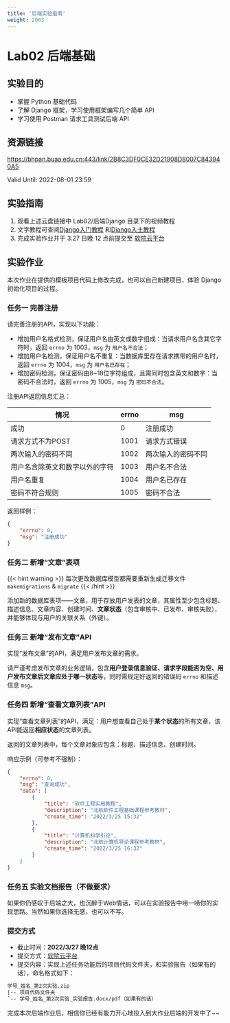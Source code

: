 ```yaml
---
title: '后端实验指南'
weight: 2003
---
```


# Lab02 后端基础

## 实验目的

- 掌握 Python 基础代码
- 了解 Django 框架，学习使用框架编写几个简单 API
- 学习使用 Postman 请求工具测试后端 API

## 资源链接

<a href="https://bhpan.buaa.edu.cn:443/link/2B8C3DF0CE32D21908D8007C843940A5" target="_blank">https://bhpan.buaa.edu.cn:443/link/2B8C3DF0CE32D21908D8007C843940A5</a>

Valid Until: 2022-08-01 23:59

## 实验指南

1. 观看上述云盘链接中 Lab02/后端Django 目录下的视频教程
2. 文字教程可查阅[Django入门教程](/SE-Labs/docs/labs/lab02/django_door/) 和[Django入土教程](/SE-Labs/docs/labs/lab02/django_earth/)
3. 完成实验作业并于 3.27 日晚 12 点前提交至 <a href="https://scs.buaa.edu.cn/" target="_blank">软院云平台</a>

## 实验作业

本次作业在提供的模板项目代码上修改完成，也可以自己新建项目，体验 Django 初始化项目的过程。

### 任务一 完善注册

请完善注册的API，实现以下功能：

- 增加用户名格式检测，保证用户名由英文或数字组成：当请求用户名含其它字符时，返回 `errno` 为 1003，`msg` 为 `用户名不合法`；
- 增加用户名检测，保证用户名不重复：当数据库里存在请求携带的用户名时，返回 `errno` 为 1004，`msg` 为 `用户名已存在`；
- 增加密码检测，保证密码由8~18位字符组成，且需同时包含英文和数字：当密码不合法时，返回 `errno` 为 1005，`msg` 为 `密码不合法`。

注册API返回信息汇总：

| 情况 | errno | msg |
| - | - | - |
| 成功 | 0 | 注册成功 |
| 请求方式不为POST | 1001 | 请求方式错误 |
| 两次输入的密码不同 | 1002 | 两次输入的密码不同 |
| 用户名含除英文和数字以外的字符 | 1003 | 用户名不合法 |
| 用户名重复 | 1004 | 用户名已存在 |
| 密码不符合规则 | 1005 | 密码不合法 |

返回样例：

```json
{
    "errno": 0,
    "msg": "注册成功"
}
```

### 任务二 新增“文章”表项

{{< hint warning >}}
每次更改数据库模型都需要重新生成迁移文件 `makemigrations` & `migrate`
{{< /hint >}}

添加新的数据库表项——文章，用于存放用户发表的文章，其属性至少包含标题、描述信息、文章内容、创建时间、**文章状态**（包含审核中、已发布、审核失败），并能够体现与用户的关联关系（外键）。

### 任务三 新增“发布文章”API

实现“发布文章”的API，满足用户发布文章的需求。

请严谨考虑发布文章的业务逻辑，包含**用户登录信息验证、请求字段能否为空、用户发布文章后文章应处于哪一状态**等，同时需规定好返回的错误码 `errno` 和描述信息 `msg`。

### 任务四 新增“查看文章列表”API

实现“查看文章列表”的API，满足：用户想查看自己处于**某个状态**的所有文章，该API能返回**相应状态**的文章列表。

返回的文章列表中，每个文章对象应包含：标题、描述信息、创建时间。

响应示例（可参考不强制）：

```json
{
    "errno": 0,
    "msg": "查询成功",
    "data": [
        {
            "title": "软件工程实用教程",
            "description": "北航软件工程基础课程参考教材",
            "create_time": "2022/3/25 15:32"
        },
        {
            "title": "计算机科学引论",
            "description": "北航计算机导论课程参考教材",
            "create_time": "2022/3/25 16:32"
        }
    ]
}
```

### 任务五 实验文档报告（不做要求）

如果你仍感叹于后端之大，也沉醉于Web情话，可以在实验报告中唠一唠你的实现思路。当然如果你选择无感，也可以不写。

### 提交方式

- 截止时间：**2022/3/27 晚12点**
- 提交方式：<a href="https://scs.buaa.edu.cn/" target="_blank">软院云平台</a>
- 提交内容：实现上述任务功能后的项目代码文件夹，和实验报告（如果有的话），命名格式如下：

```txt
学号_姓名_第2次实验.zip
|-- 项目代码文件夹
`-- 学号_姓名_第2次实验_实验报告.docx/pdf（如果有的话）
```

完成本次后端作业后，相信你已经有能力开心地投入到大作业后端的开发中了~~